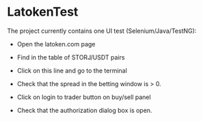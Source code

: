 # LatokenTest
The project currently contains one UI test (Selenium/Java/TestNG):
- Open the latoken.com page

- Find in the table of STORJ/USDT pairs

- Click on this line and go to the terminal

- Check that the spread in the betting window is > 0.

- Click on login to trader button on buy/sell panel

- Check that the authorization dialog box is open.
